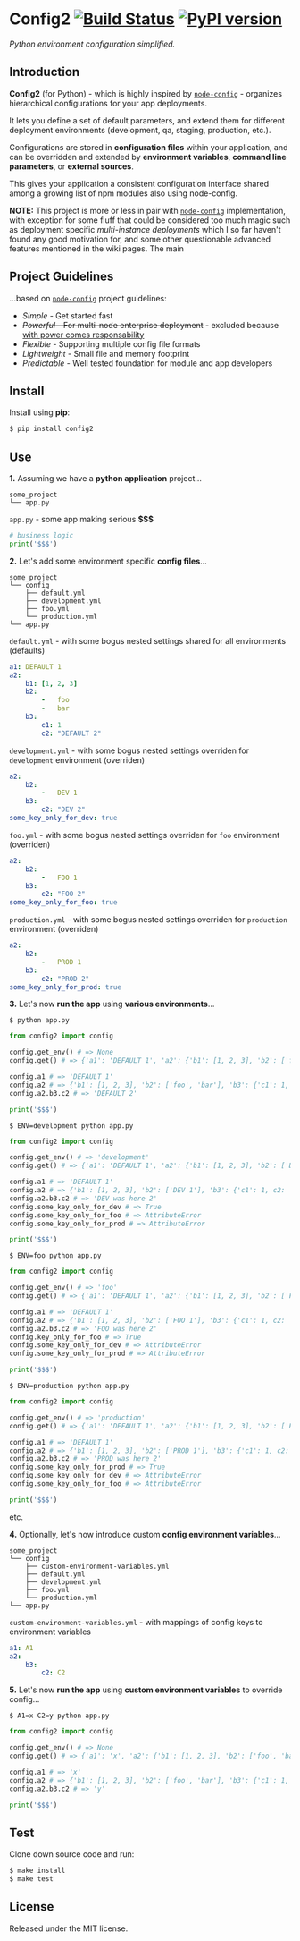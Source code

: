 
# Config2 [![Build Status](https://travis-ci.com/grimen/python-config2.svg?branch=master)](https://travis-ci.com/grimen/python-config2) [![PyPI version](https://badge.fury.io/py/config2.svg)](https://badge.fury.io/py/config2)

*Python environment configuration simplified.*


## Introduction

**Config2** (for Python) - which is highly inspired by [`node-config`](https://github.com/lorenwest/node-config) - organizes hierarchical configurations for your app deployments.

It lets you define a set of default parameters, and extend them for different deployment environments (development, qa, staging, production, etc.).

Configurations are stored in **configuration files** within your application, and can be overridden and extended by **environment variables**, **command line parameters**, or **external sources**.

This gives your application a consistent configuration interface shared among a growing list of npm modules also using node-config.

**NOTE:** This project is more or less in pair with [`node-config`](https://github.com/lorenwest/node-config) implementation, with exception for some fluff that could be considered too much magic such as deployment specific *multi-instance deployments* which I so far haven't found any good motivation for, and some other questionable advanced features mentioned in the wiki pages. The main


## Project Guidelines

...based on [`node-config`](https://github.com/lorenwest/node-config) project guidelines:

- *Simple* - Get started fast
- ~~*Powerful* - For multi-node enterprise deployment~~ - excluded because [with power comes responsability](https://en.wikipedia.org/wiki/Principle_of_least_astonishment)
- *Flexible* - Supporting multiple config file formats
- *Lightweight* - Small file and memory footprint
- *Predictable* - Well tested foundation for module and app developers


## Install

Install using **pip**:

```sh
$ pip install config2
```


## Use

**1.** Assuming we have a **python application** project...

```
some_project
└── app.py
```

`app.py` - some app making serious **&#36;&#36;&#36;**

```python
# business logic
print('$$$')
```


**2.** Let's add some environment specific **config files**...

```
some_project
└── config
    ├── default.yml
    ├── development.yml
    ├── foo.yml
    └── production.yml
└── app.py
```

`default.yml` - with some bogus nested settings shared for all environments (defaults)

```yaml
a1: DEFAULT 1
a2:
    b1: [1, 2, 3]
    b2:
        -   foo
        -   bar
    b3:
        c1: 1
        c2: "DEFAULT 2"
```

`development.yml` - with some bogus nested settings overriden for `development` environment (overriden)

```yaml
a2:
    b2:
        -   DEV 1
    b3:
        c2: "DEV 2"
some_key_only_for_dev: true
```

`foo.yml` - with some bogus nested settings overriden for `foo` environment (overriden)

```yaml
a2:
    b2:
        -   FOO 1
    b3:
        c2: "FOO 2"
some_key_only_for_foo: true
```

`production.yml` - with some bogus nested settings overriden for `production` environment (overriden)

```yaml
a2:
    b2:
        -   PROD 1
    b3:
        c2: "PROD 2"
some_key_only_for_prod: true
```


**3.** Let's now **run the app** using **various environments**...

`$ python app.py`

```python
from config2 import config

config.get_env() # => None
config.get() # => {'a1': 'DEFAULT 1', 'a2': {'b1': [1, 2, 3], 'b2': ['foo', 'bar'], 'b3': {'c1': 1, c2: 'DEFAULT 2'}}}

config.a1 # => 'DEFAULT 1'
config.a2 # => {'b1': [1, 2, 3], 'b2': ['foo', 'bar'], 'b3': {'c1': 1, c2: 'DEFAULT 2'}}
config.a2.b3.c2 # => 'DEFAULT 2'

print('$$$')
```

`$ ENV=development python app.py`

```python
from config2 import config

config.get_env() # => 'development'
config.get() # => {'a1': 'DEFAULT 1', 'a2': {'b1': [1, 2, 3], 'b2': ['DEV 1'], 'b3': {'c1': 1, c2: 'DEV 2'}}, 'some_key_only_for_dev': True}

config.a1 # => 'DEFAULT 1'
config.a2 # => {'b1': [1, 2, 3], 'b2': ['DEV 1'], 'b3': {'c1': 1, c2: 'DEV 2'}}
config.a2.b3.c2 # => 'DEV was here 2'
config.some_key_only_for_dev # => True
config.some_key_only_for_foo # => AttributeError
config.some_key_only_for_prod # => AttributeError

print('$$$')
```

`$ ENV=foo python app.py`

```python
from config2 import config

config.get_env() # => 'foo'
config.get() # => {'a1': 'DEFAULT 1', 'a2': {'b1': [1, 2, 3], 'b2': ['FOO 1'], 'b3': {'c1': 1, c2: 'FOO 2'}}, 'some_key_only_for_foo': True}

config.a1 # => 'DEFAULT 1'
config.a2 # => {'b1': [1, 2, 3], 'b2': ['FOO 1'], 'b3': {'c1': 1, c2: 'FOO 2'}}
config.a2.b3.c2 # => 'FOO was here 2'
config.key_only_for_foo # => True
config.some_key_only_for_dev # => AttributeError
config.some_key_only_for_prod # => AttributeError

print('$$$')
```

`$ ENV=production python app.py`

```python
from config2 import config

config.get_env() # => 'production'
config.get() # => {'a1': 'DEFAULT 1', 'a2': {'b1': [1, 2, 3], 'b2': ['PROD 1'], 'b3': {'c1': 1, c2: 'PROD 2'}}, 'some_key_only_for_foo': True}

config.a1 # => 'DEFAULT 1'
config.a2 # => {'b1': [1, 2, 3], 'b2': ['PROD 1'], 'b3': {'c1': 1, c2: 'PROD 2'}}
config.a2.b3.c2 # => 'PROD was here 2'
config.some_key_only_for_prod # => True
config.some_key_only_for_dev # => AttributeError
config.some_key_only_for_foo # => AttributeError

print('$$$')
```

etc.


**4.** Optionally, let's now introduce custom **config environment variables**...


```
some_project
└── config
    ├── custom-environment-variables.yml
    ├── default.yml
    ├── development.yml
    ├── foo.yml
    └── production.yml
└── app.py
```

`custom-environment-variables.yml` - with mappings of config keys to environment variables

```yaml
a1: A1
a2:
    b3:
        c2: C2
```

**5.** Let's now **run the app** using **custom environment variables** to override config...

`$ A1=x C2=y python app.py`

```python
from config2 import config

config.get_env() # => None
config.get() # => {'a1': 'x', 'a2': {'b1': [1, 2, 3], 'b2': ['foo', 'bar'], 'b3': {'c1': 1, c2: 'y'}}}

config.a1 # => 'x'
config.a2 # => {'b1': [1, 2, 3], 'b2': ['foo', 'bar'], 'b3': {'c1': 1, c2: 'y'}}
config.a2.b3.c2 # => 'y'

print('$$$')
```


## Test

Clone down source code and run:

```sh
$ make install
$ make test
```


## License

Released under the MIT license.
